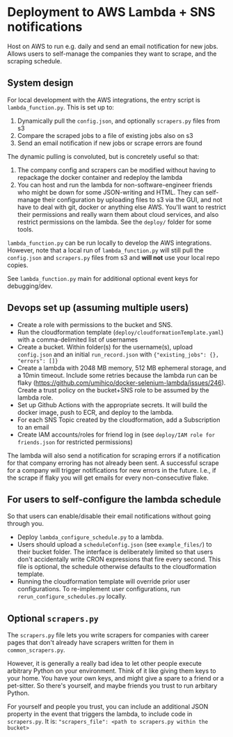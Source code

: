 # Deployment to AWS Lambda + SNS notifications

Host on AWS to run e.g. daily and send an email notification for new jobs. Allows users to self-manage the companies they want to scrape, and the scraping schedule.

## System design

For local development with the AWS integrations, the entry script is `lambda_function.py`. This is set up to:
1) Dynamically pull the `config.json`, and optionally `scrapers.py` files from s3
2) Compare the scraped jobs to a file of existing jobs also on s3
3) Send an email notification if new jobs or scrape errors are found

The dynamic pulling is convoluted, but is concretely useful so that:
1) The company config and scrapers can be modified without having to repackage the docker container and redeploy the lambda
2) You can host and run the lambda for non-software-engineer friends who might be down for some JSON-writing and HTML. They can self-manage their configuration by uploading files to s3 via the GUI, and not have to deal with git, docker or anything else AWS. You'll want to restrict their permissions and really warn them about cloud services, and also restrict permissions on the lambda. See the `deploy/` folder for some tools.

`lambda_function.py` can be run locally to develop the AWS integrations. However, note that a local run of `lambda_function.py` will still pull the `config.json` and `scrapers.py` files from s3 and __will not__ use your local repo copies.

See `lambda_function.py` main for additional optional event keys for debugging/dev.

## Devops set up (assuming multiple users)
- Create a role with permissions to the bucket and SNS.
- Run the cloudformation template (`deploy/cloudformationTemplate.yaml`) with a comma-delimited list of usernames
- Create a bucket. Within folder(s) for the username(s), upload `config.json` and an initial `run_record.json` with `{"existing_jobs": {}, "errors": []}`
- Create a lambda with 2048 MB memory, 512 MB ephemeral storage, and a 10min timeout. Include some retries because the lambda run can be flaky (https://github.com/umihico/docker-selenium-lambda/issues/246). Create a trust policy on the bucket+SNS role to be assumed by the lambda role.
- Set up Github Actions with the appropriate secrets. It will build the docker image, push to ECR, and deploy to the lambda.
- For each SNS Topic created by the cloudformation, add a Subscription to an email
- Create IAM accounts/roles for friend log in (see `deploy/IAM role for friends.json` for restricted permissions)

The lambda will also send a notification for scraping errors if a notification for that company erroring has not already been sent. A successful scrape for a company will trigger notifications for new errors in the future. I.e., if the scrape if flaky you will get emails for every non-consecutive flake.

## For users to self-configure the lambda schedule
So that users can enable/disable their email notifications without going through you.

- Deploy `lambda_configure_schedule.py` to a lambda.
- Users should upload a `scheduleConfig.json` (see `example_files/`) to their bucket folder. The interface is deliberately limited so that users don't accidentally write CRON expressions that fire every second. This file is optional, the schedule otherwise defaults to the cloudformation template.
- Running the cloudformation template will override prior user configurations. To re-implement user configurations, run `rerun_configure_schedules.py` locally.

## Optional `scrapers.py`
The `scrapers.py` file lets you write scrapers for companies with career pages that don't already have scrapers written for them in `common_scrapers.py`.

However, it is generally a really bad idea to let other people execute arbitrary Python on your environment. Think of it like giving them keys to your home. You have your own keys, and might give a spare to a friend or a pet-sitter. So there's yourself, and maybe friends you trust to run arbitary Python.

For yourself and people you trust, you can include an additional JSON property in the event that triggers the lambda, to include code in `scrapers.py`. It is: `"scrapers_file": <path to scrapers.py within the bucket>`
